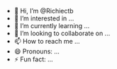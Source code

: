 - 👋 Hi, I’m @Richiectb
- 👀 I’m interested in ...
- 🌱 I’m currently learning ...
- 💞️ I’m looking to collaborate on ...
- 📫 How to reach me ...
- 😄 Pronouns: ...
- ⚡ Fun fact: ...

<!---
Richiectb/Richiectb is a ✨ special ✨ repository because its `README.md` (this file) appears on your GitHub profile.
You can click the Preview link to take a look at your changes.
--->
